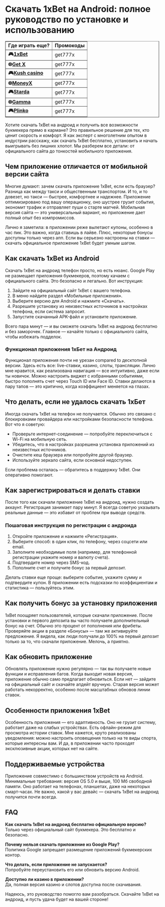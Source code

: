 <h1>Скачать 1xBet на Android: полное руководство по установке и использованию</h1>

<table border="1" cellpadding="1" cellspacing="1" style="width:500px">
	<tbody>
		<tr>
			<td><strong>Где играть еще?</strong></td>
			<td><strong>Промокоды</strong></td>
		</tr>
		<tr>
			<td><strong>🎮<a href="https://lvlx.pw/t59017025">1xBet</a></strong></td>
			<td>get777x</td>
		</tr>
		<tr>
			<td><strong>🌐<a href="https://lvlx.pw/t59017025">Get X</a></strong></td>
			<td>get777x</td>
		</tr>
		<tr>
			<td><strong>🎮<a href="https://lvlx.pw/t59017025">Kush casino</a></strong></td>
			<td>get777x</td>
		</tr>
		<tr>
			<td><strong>🌐<a href="https://lvlx.pw/t59017025">MoneyX</a></strong></td>
			<td>get777x</td>
		</tr>
		<tr>
			<td><strong>🎮<a href="https://lvlx.pw/t59017025">Starda</a></strong></td>
			<td>get777x</td>
		</tr>
		<tr>
			<td><strong>🌐<a href="https://lvlx.pw/t59017025">Gamma</a></strong></td>
			<td>get777x</td>
		</tr>
		<tr>
			<td><strong>🎮<a href="https://lvlx.pw/t59017025">Plinko</a></strong></td>
			<td>get777x</td>
		</tr>
	</tbody>
</table>

<p>Хотите скачать 1xBet на андроид и получить все возможности букмекера прямо в кармане? Это правильное решение для тех, кто ценит скорость и комфорт. Я как эксперт с многолетним опытом в индустрии расскажу, как скачать 1xBet бесплатно, установить и начать выигрывать без лишних хлопот. Мы разберем все детали: от официального сайта до тонкостей мобильного приложения.</p>

<h2>Чем приложение отличается от мобильной версии сайта</h2>
<p>Многие думают: зачем скачать приложение 1xBet, если есть браузер? Разница как между такси и общественным транспортом. И то, и то довезет, но такси — быстрее, комфортнее и надежнее. Приложение оптимизировано под вашу операционку, оно шустрее грузит события, экономит трафик и отправляет пуши о старте матчей. Мобильная версия сайта — это универсальный вариант, но приложение дает полный опыт без компромиссов.</p>
<p>Лично я заметила: в приложении реже вылетают купоны, особенно в час пик. Это важно, когда ставишь в лайве. Плюс, некоторые бонусы доступны только через апп. Если вы серьезно настроены на ставки — скачать официальное приложение 1xBet будет умным шагом.</p>

<h2>Как скачать 1xBet из Android</h2>
<p>Скачать 1xBet на андроид телефон просто, но есть нюанс. Google Play не размещает приложения букмекеров, поэтому качаем с официального сайта. Это безопасно и легально. Вот инструкция:</p>
<ol>
<li>Зайдите на официальный сайт 1xBet с вашего телефона.</li>
<li>В меню найдите раздел «Мобильные приложения».</li>
<li>Выберите версию для Android и нажмите «Скачать».</li>
<li>Разрешите установку из неизвестных источников в настройках телефона, если система запросит.</li>
<li>Запустите скачанный APK-файл и установите приложение.</li>
</ol>
<p>Всего пара минут — и вы сможете скачать 1xBet на андроид бесплатно и без заморочек. Главное — качайте только с официального сайта, чтобы избежать подделок.</p>

<h3>Функционал приложения 1хБет на Андроид</h3>
<p>Функционал приложения почти не урезан compared to десктопной версии. Здесь есть все: live-ставки, казино, слоты, трансляции. Лично мне нравится, как реализована навигация — все интуитивно, даже если ты новичок. Можно настроить виджет с избранными событиями, быстро пополнять счет через Touch ID или Face ID. Ставки делаются в пару тапов — это критично, когда коэффициент меняется на глазах.</p>

<h2>Что делать, если не удалось скачать 1хБет</h2>
<p>Иногда скачать 1xBet на телефон не получается. Обычно это связано с блокировками провайдера или настройками безопасности телефона. Вот что я советую:</p>
<ul>
<li>Проверьте интернет-соединение — попробуйте переключиться с Wi-Fi на мобильную сеть.</li>
<li>Убедитесь, что в настройках разрешена установка приложений из неизвестных источников.</li>
<li>Очистите кеш браузера или попробуйте другой браузер.</li>
<li>Используйте зеркало сайта, если основной недоступен.</li>
</ul>
<p>Если проблема осталась — обратитесь в поддержку 1xBet. Они оперативно помогают.</p>

<h2>Как зарегистрироваться и делать ставки</h2>
<p>После того как скачали приложение 1xBet на андроид, нужно создать аккаунт. Регистрация занимает пару минут. Я всегда советую указывать реальные данные — это избавит от проблем при выводе средств.</p>

<h3>Пошаговая инструкция по регистрации с андроида</h3>
<ol>
<li>Откройте приложение и нажмите «Регистрация».</li>
<li>Выберите способ: в один клик, по телефону, через соцсети или email.</li>
<li>Заполните необходимые поля (например, для телефонной регистрации укажите номер и валюту счета).</li>
<li>Подтвердите номер через SMS-код.</li>
<li>Пополните счет и получите бонус за первый депозит.</li>
</ol>
<p>Делать ставки еще проще: выберите событие, укажите сумму и подтвердите купон. В приложении есть подсказки по коэффициентам и статистика — пользуйтесь этим.</p>

<h2>Как получить бонус за установку приложения</h2>
<p>1xBet поощряет пользователей, которые скачали приложение. После установки и первого депозита вы часто получаете дополнительный бонус на счет. Обычно это процент от пополнения или фрибеты. Проверяйте акции в разделе «Бонусы» — там же активируйте предложение. Я видела, как люди получали до 100% на первый депозит только за то, что скачали приложение. Мелочь, а приятно.</p>

<h2>Как обновить приложение</h2>
<p>Обновлять приложение нужно регулярно — так вы получаете новые функции и исправления багов. Когда выходит новая версия, приложение обычно само предлагает обновиться. Если нет — зайдите на официальный сайт и скачайте апдейт вручную. Старая версия может работать некорректно, особенно после масштабных обновов линии ставок.</p>

<h2>Особенности приложения 1xBet</h2>
<p>Особенность приложения — его адаптивность. Оно не грузит систему, работает даже на слабых устройствах. Есть офлайн-режим для просмотра истории ставок. Мне кажется, круто реализованы уведомления: можно настроить оповещения только на те виды спорта, которые интересны вам. И да, в приложении часто проходят эксклюзивные акции, которых нет на сайте.</p>

<h2>Поддерживаемые устройства</h2>
<p>Приложение совместимо с большинством устройств на Android. Минимальные требования: версия OS 5.0 и выше, 100 Мб свободной памяти. Оно работает на телефонах, планшетах, даже на некоторых смарт-часах. Не важно, какой у вас девайс — скачать 1xBet на андроид получится почти всегда.</p>

<h2>FAQ</h2>
<p><strong>Как скачать 1xBet на андроид бесплатно официальную версию?</strong><br>
Только через официальный сайт букмекера. Это бесплатно и безопасно.</p>

<p><strong>Почему нельзя скачать приложение из Google Play?</strong><br>
Политика Google запрещает размещение приложений букмекерских контор.</p>

<p><strong>Что делать, если приложение не запускается?</strong><br>
Попробуйте переустановить его или обновить версию Android.</p>

<p><strong>Доступно ли казино в приложении?</strong><br>
Да, полная версия казино и слотов доступна после скачивания.</p>

<p>Надеюсь, это руководство помогло вам разобраться. Скачайте 1xBet на андроид, и пусть удача будет на вашей стороне!</p>
